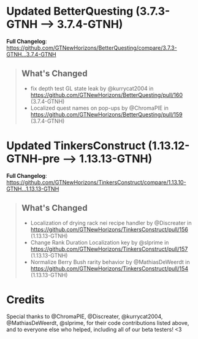 # Updated BetterQuesting (3.7.3-GTNH -->  3.7.4-GTNH)
**Full Changelog**: https://github.com/GTNewHorizons/BetterQuesting/compare/3.7.3-GTNH...3.7.4-GTNH
>## What's Changed
> * fix depth test GL state leak by @kurrycat2004 in https://github.com/GTNewHorizons/BetterQuesting/pull/160 (3.7.4-GTNH)
> * Localized quest names on pop-ups by @ChromaPIE in https://github.com/GTNewHorizons/BetterQuesting/pull/159 (3.7.4-GTNH)
>

# Updated TinkersConstruct (1.13.12-GTNH-pre -->  1.13.13-GTNH)
**Full Changelog**: https://github.com/GTNewHorizons/TinkersConstruct/compare/1.13.10-GTNH...1.13.13-GTNH
>## What's Changed
> * Localization of drying rack nei recipe handler by @Discreater in https://github.com/GTNewHorizons/TinkersConstruct/pull/156 (1.13.13-GTNH)
> * Change Rank Duration Localization key by @slprime in https://github.com/GTNewHorizons/TinkersConstruct/pull/157 (1.13.13-GTNH)
> * Normalize Berry Bush rarity behavior by @MathiasDeWeerdt in https://github.com/GTNewHorizons/TinkersConstruct/pull/154 (1.13.13-GTNH)
>

# Credits
Special thanks to @ChromaPIE, @Discreater, @kurrycat2004, @MathiasDeWeerdt, @slprime, for their code contributions listed above, and to everyone else who helped, including all of our beta testers! <3